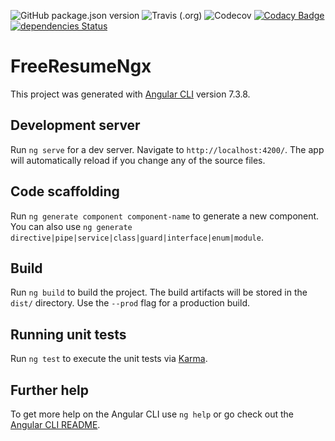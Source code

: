 ![GitHub package.json version](https://img.shields.io/github/package-json/v/jesusvallez/FreeResumeNgx.svg)
![Travis (.org)](https://img.shields.io/travis/jesusvallez/FreeResumeNgx.svg)
![Codecov](https://img.shields.io/codecov/c/github/jesusvallez/FreeResumeNgx.svg)
[![Codacy Badge](https://api.codacy.com/project/badge/Grade/c6e3a36a4f1d46b199d8049d8cc6986a)](https://www.codacy.com/app/jesusvallez/FreeResumeNgx?utm_source=github.com&amp;utm_medium=referral&amp;utm_content=jesusvallez/FreeResumeNgx&amp;utm_campaign=Badge_Grade)
[![dependencies Status](https://david-dm.org/jesusvallez/FreeResumeNgx/status.svg)](https://david-dm.org/jesusvallez/FreeResumeNgx)

# FreeResumeNgx

This project was generated with [Angular CLI](https://github.com/angular/angular-cli) version 7.3.8.

## Development server

Run `ng serve` for a dev server. Navigate to `http://localhost:4200/`. The app will automatically reload if you change any of the source files.

## Code scaffolding

Run `ng generate component component-name` to generate a new component. You can also use `ng generate directive|pipe|service|class|guard|interface|enum|module`.

## Build

Run `ng build` to build the project. The build artifacts will be stored in the `dist/` directory. Use the `--prod` flag for a production build.

## Running unit tests

Run `ng test` to execute the unit tests via [Karma](https://karma-runner.github.io).

## Further help

To get more help on the Angular CLI use `ng help` or go check out the [Angular CLI README](https://github.com/angular/angular-cli/blob/master/README.md).
